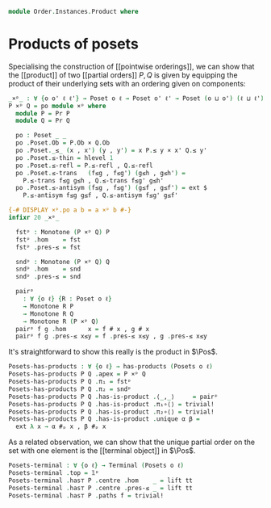 

<!--
```agda
open import 1Lab.Type using (⊥)

open import Cat.Diagram.Terminal
open import Cat.Diagram.Product
open import Cat.Prelude

open import Data.Set.Truncation
open import Data.Id.Base
open import Data.Sum

open import Order.Base

import Order.Reasoning as Pr

open is-product
open Terminal
open Product
```
-->

```agda
module Order.Instances.Product where
```

# Products of posets

Specialising the construction of [[pointwise orderings]], we can show
that the [[product]] of two [[partial orders]] $P, Q$ is given by
equipping the product of their underlying sets with an ordering given on
components:

[partially ordered sets]: Order.Base.html

```agda
_×ᵖ_ : ∀ {o o' ℓ ℓ'} → Poset o ℓ → Poset o' ℓ' → Poset (o ⊔ o') (ℓ ⊔ ℓ')
P ×ᵖ Q = po module ×ᵖ where
  module P = Pr P
  module Q = Pr Q

  po : Poset _ _
  po .Poset.Ob = P.Ob × Q.Ob
  po .Poset._≤_ (x , x') (y , y') = x P.≤ y × x' Q.≤ y'
  po .Poset.≤-thin = hlevel 1
  po .Poset.≤-refl = P.≤-refl , Q.≤-refl
  po .Poset.≤-trans   (f≤g , f≤g') (g≤h , g≤h') =
    P.≤-trans f≤g g≤h , Q.≤-trans f≤g' g≤h'
  po .Poset.≤-antisym (f≤g , f≤g') (g≤f , g≤f') = ext $
    P.≤-antisym f≤g g≤f , Q.≤-antisym f≤g' g≤f'

{-# DISPLAY ×ᵖ.po a b = a ×ᵖ b #-}
infixr 20 _×ᵖ_

```

<!--
```agda
module _ {o o' ℓ ℓ'} {P : Poset o ℓ} {Q : Poset o' ℓ'} where
```
-->

```agda
  fstᵖ : Monotone (P ×ᵖ Q) P
  fstᵖ .hom    = fst
  fstᵖ .pres-≤ = fst

  sndᵖ : Monotone (P ×ᵖ Q) Q
  sndᵖ .hom    = snd
  sndᵖ .pres-≤ = snd

  pairᵖ
    : ∀ {o ℓ} {R : Poset o ℓ}
    → Monotone R P
    → Monotone R Q
    → Monotone R (P ×ᵖ Q)
  pairᵖ f g .hom      x = f # x , g # x
  pairᵖ f g .pres-≤ x≤y = f .pres-≤ x≤y , g .pres-≤ x≤y
```

It's straightforward to show this really is the product in $\Pos$.

```agda
Posets-has-products : ∀ {o ℓ} → has-products (Posets o ℓ)
Posets-has-products P Q .apex = P ×ᵖ Q
Posets-has-products P Q .π₁ = fstᵖ
Posets-has-products P Q .π₂ = sndᵖ
Posets-has-products P Q .has-is-product .⟨_,_⟩     = pairᵖ
Posets-has-products P Q .has-is-product .π₁∘⟨⟩ = trivial!
Posets-has-products P Q .has-is-product .π₂∘⟨⟩ = trivial!
Posets-has-products P Q .has-is-product .unique α β =
  ext λ x → α #ₚ x , β #ₚ x
```

As a related observation, we can show that the unique partial order on
the set with one element is the [[terminal object]] in $\Pos$.

```agda
Posets-terminal : ∀ {o ℓ} → Terminal (Posets o ℓ)
Posets-terminal .top = 𝟙ᵖ
Posets-terminal .has⊤ P .centre .hom    _ = lift tt
Posets-terminal .has⊤ P .centre .pres-≤ _ = lift tt
Posets-terminal .has⊤ P .paths f = trivial!
```

